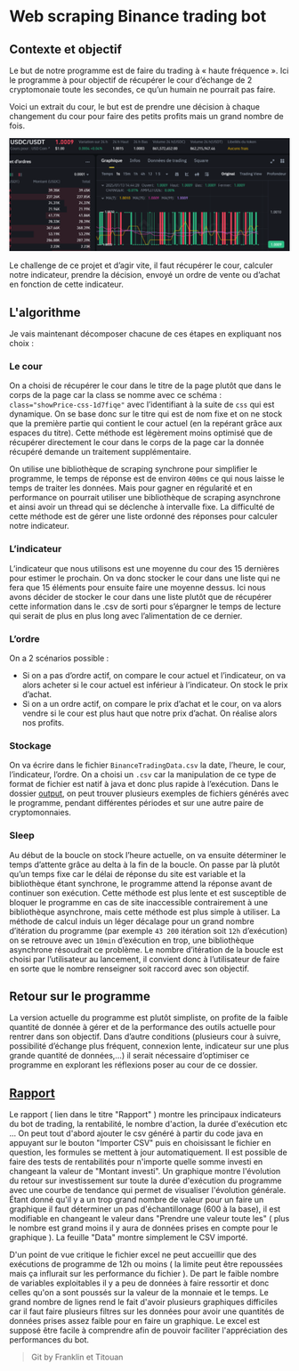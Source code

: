 # Web scraping Binance trading bot

## Contexte et objectif

Le but de notre programme est de faire du trading à « haute fréquence ». Ici le programme à pour objectif de récupérer le cour d’échange de 2 cryptomonaie toute les secondes, ce qu’un humain ne pourrait pas faire.

Voici un extrait du cour, le but est de prendre une décision à chaque changement du cour pour faire des petits profits mais un grand nombre de fois.

![cour_USDC_USDT](cour_USDC_USDT.png)

Le challenge de ce projet et d’agir vite, il faut récupérer le cour, calculer notre indicateur, prendre la décision, envoyé un ordre de vente ou d’achat en fonction de cette indicateur.


## L'algorithme
Je vais maintenant décomposer chacune de ces étapes en expliquant nos choix :

### Le cour
On a choisi de récupérer le cour dans le titre de la page plutôt que dans le corps de la page car la class se nomme avec ce schéma : `class="showPrice-css-1d7fiqe"` avec l’identifiant à la suite de `css` qui est dynamique. On se base donc sur le titre qui est de nom fixe et on ne stock que la première partie qui contient le cour actuel (en la repérant grâce aux espaces du titre). Cette méthode est légèrement moins optimisé que de récupérer directement le cour dans le corps de la page car la donnée récupéré demande un traitement supplémentaire.

On utilise une bibliothèque de scraping synchrone pour simplifier le programme, le temps de réponse est de environ `400ms` ce qui nous laisse le temps de traiter les données. Mais pour gagner en régularité et en performance on pourrait utiliser une bibliothèque de scraping asynchrone et ainsi avoir un thread qui se déclenche à intervalle fixe. La difficulté de cette méthode est de gérer une liste ordonné des réponses pour calculer notre indicateur.

### L’indicateur
L’indicateur que nous utilisons est une moyenne du cour des 15 dernières pour estimer le prochain. On va donc stocker le cour dans une liste qui ne fera que 15 éléments pour ensuite faire une moyenne dessus.
Ici nous avons décider de stocker le cour dans une liste plutôt que de récupérer cette information dans le .csv de sorti pour s’épargner le temps de lecture qui serait de plus en plus long avec l’alimentation de ce dernier.

### L’ordre
On a 2 scénarios possible :
+ Si on a pas d’ordre actif, on compare le cour actuel et l’indicateur, on va alors acheter si le cour actuel est inférieur à l’indicateur. On stock le prix d’achat.
+ Si on a un ordre actif, on compare le prix d’achat et le cour, on va alors vendre si le cour est plus haut que notre prix d’achat. On réalise alors nos profits.

### Stockage
On va écrire dans le fichier `BinanceTradingData.csv` la date, l’heure, le cour, l’indicateur, l’ordre. On a choisi un `.csv` car la manipulation de ce type de format de fichier est natif à java et donc plus rapide à l’exécution. Dans le dossier [output](output), on peut trouver plusieurs exemples de fichiers générés avec le programme, pendant différentes périodes et sur une autre paire de cryptomonnaies.

### Sleep
Au début de la boucle on stock l’heure actuelle, on va ensuite déterminer le temps d’attente grâce au delta à la fin de la boucle. On passe par là plutôt qu’un temps fixe car le délai de réponse du site est variable et la bibliothèque étant synchrone, le programme attend la réponse avant de continuer son exécution. Cette méthode est plus lente et est susceptible de bloquer le programme en cas de site inaccessible contrairement à une bibliothèque asynchrone, mais cette méthode est plus simple à utiliser.
La méthode de calcul induis un léger décalage pour un grand nombre d’itération du programme (par exemple `43 200` itération soit `12h` d’exécution) on se retrouve avec un `10min` d’exécution en trop, une bibliothèque asynchrone résoudrait ce problème.
Le nombre d’itération de la boucle est choisi par l’utilisateur au lancement, il convient donc à l’utilisateur de faire en sorte que le nombre renseigner soit raccord avec son objectif.


## Retour sur le programme
La version actuelle du programme est plutôt simpliste, on profite de la faible quantité de donnée à gérer et de la performance des outils actuelle pour rentrer dans son objectif.
Dans d’autre conditions (plusieurs cour à suivre, possibilité d’échange plus fréquent, connexion lente, indicateur sur une plus grande quantité de données,…) il serait nécessaire d’optimiser ce programme en explorant les réflexions poser au cour de ce dossier.

## [Rapport](Rapport.xlsm)
Le rapport ( lien dans le titre "Rapport" ) montre les principaux indicateurs du bot de trading, la rentabilité, le nombre d'action, la durée d'exécution etc ... 
On peut tout d'abord ajouter le csv généré à partir du code java en appuyant sur le bouton "Importer CSV" puis en choisissant le fichier en question, les formules se mettent à jour automatiquement. 
Il est possible de faire des tests de rentabilités pour n'importe quelle somme investi en changeant la valeur de "Montant investi".
Un graphique montre l'évolution du retour sur investissement sur toute la durée d'exécution du programme avec une courbe de tendance qui permet de visualiser l'évolution générale. Étant donné qu'il y a un trop grand nombre de valeur pour un faire un graphique il faut déterminer un pas d'échantillonage (600 à la base), il est modifiable en changeant le valeur dans "Prendre une valeur toute les" ( plus le nombre est grand moins il y aura de données prises en compte pour le graphique ).
La feuille "Data" montre simplement le CSV importé.

D'un point de vue critique le fichier excel ne peut accueillir que des exécutions de programme de 12h ou moins ( la limite peut être repoussées mais ça influrait sur les performance du fichier ). De part le faible nombre de variables exploitables il y a peu de données à faire ressortir et donc celles qu'on a sont poussés sur la valeur de la monnaie et le temps. Le grand nombre de lignes rend le fait d'avoir plusieurs graphiques difficiles car il faut faire plusieurs filtres sur les données pour avoir une quantités de données prises assez faible pour en faire un graphique. Le excel est supposé être facile à comprendre afin de pouvoir faciliter l'appréciation des performances du bot.



> Git by Franklin et Titouan

